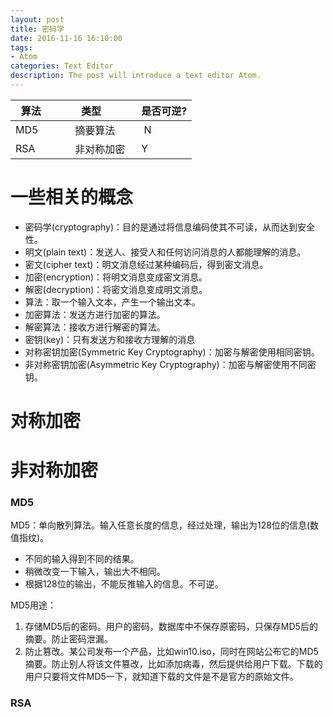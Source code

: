 ```yaml
---
layout: post
title: 密码学
date: 2016-11-16 16:10:00
tags:
- Atom
categories: Text Editor
description: The post will introduce a text editor Atom.
---
```



|  算法           | 类型           | 是否可逆?  |
| -------------- | -------------- | -------------- |            
| MD5            | 摘要算法        |  N             |    
| RSA            | 非对称加密       | Y             |         




# 一些相关的概念
* 密码学(cryptography)：目的是通过将信息编码使其不可读，从而达到安全性。    
* 明文(plain text)：发送人、接受人和任何访问消息的人都能理解的消息。    
* 密文(cipher text)：明文消息经过某种编码后，得到密文消息。    
* 加密(encryption)：将明文消息变成密文消息。    
* 解密(decryption)：将密文消息变成明文消息。    
* 算法：取一个输入文本，产生一个输出文本。    
* 加密算法：发送方进行加密的算法。    
* 解密算法：接收方进行解密的算法。    
* 密钥(key)：只有发送方和接收方理解的消息    
* 对称密钥加密(Symmetric Key Cryptography)：加密与解密使用相同密钥。    
* 非对称密钥加密(Asymmetric Key Cryptography)：加密与解密使用不同密钥。    

# 对称加密




# 非对称加密



















### MD5
MD5：单向散列算法。输入任意长度的信息，经过处理，输出为128位的信息(数值指纹)。
* 不同的输入得到不同的结果。
* 稍微改变一下输入，输出大不相同。
* 根据128位的输出，不能反推输入的信息。不可逆。        

MD5用途：        
1. 存储MD5后的密码。用户的密码，数据库中不保存原密码，只保存MD5后的摘要。防止密码泄漏。       
2. 防止篡改。某公司发布一个产品，比如win10.iso，同时在网站公布它的MD5摘要。防止别人将该文件篡改，比如添加病毒，然后提供给用户下载。下载的用户只要将文件MD5一下，就知道下载的文件是不是官方的原始文件。
### RSA


